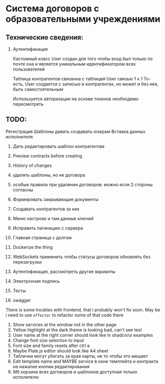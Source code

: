# Система договоров с образовательными учреждениями


## Технические сведения:

1. Аутентификация

   Кастомный класс User создан для того чтобы вход был только по почте
   она и является уникальным идентификатором всех пользователей

   Таблица контрагентов связанна с таблицей User связью 1 к 1
   То-есть, User создается с записью в контрагентах,
   но может и без нее, быть самостоятельным

   Используется авторизация на основе токенов
   необходимо пересмотреть

## TODO:

Регистрация
Шаблоны давать создавать юзерам
Вставка данных исполнителя

1. Дать редактировать шаблон контрагентам
2. Preview contracts before creating
3. History of changes

0. удалять шаблоны, но не договора
0. особые правила при удалении договоров: можно если 2 стороны согласны

1. Формировать закрывающие документы
2. Создавать контрагентов за них
3. Меню настроек и там данные ключей
4. Исправить пагинацию с сервера
5. Главная страница с долгом 
6. Dockerize the thing 
7. WebSockets применить чтобы статусы договоров обновлять без перезагрузки 
8. Аутентификация, рассмотреть другие варианты 
9. Электронная подпись 
10. Тесты 
11. swagger

There is some troubles with frontend, that i probably won't fix soon.
May be i need to use `effector` to refactor some of that code there 
1. Show services at the window not in the other page
2. Yellow highlight at the dark theme is looking bad, can't see text
3. User name at the right corner should look like in shadcn/ui examples
4. Change font size selection to input
5. Font size and family resets after ctrl a
6. Maybe Plate.js editor should look like A4 sheet
7. Таблички могут убегать за края карты, не то чтобы это мешает
8. Edit template name and MAYBE service в окне темплейта и контракта на нажатие кнопки редактирования 
9. Мб корзина всех договоров и шаблонов доступная только исполителю


